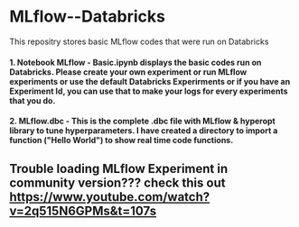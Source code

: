 # MLflow--Databricks
This repositry stores basic MLflow codes that were run on Databricks

#### 1. Notebook MLflow - Basic.ipynb displays the basic codes run on Databricks. Please create your own experiment or run MLflow experiments or use the default Databricks Experirments or if you have an Experiment Id, you can use that to make your logs for every experiments that you do.

#### 2. MLflow.dbc - This is the complete .dbc file with MLflow & hyperopt library to tune hyperparameters. I have created a directory to import a function ("Hello World") to show real time code functions.


## Trouble loading MLflow Experiment in community version??? check this out https://www.youtube.com/watch?v=2q515N6GPMs&t=107s

